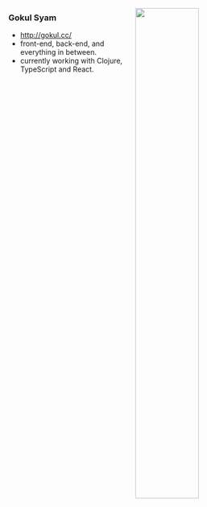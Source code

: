 [<img align="right" width="50%" src="https://github-readme-stats.vercel.app/api?username=rushdynamic&hide=contribs,stars&count_private=true&show_icons=true&theme=tokyonight"/>](http://rushdynamic.com)
### Gokul Syam
- http://gokul.cc/
- front-end, back-end, and everything in between.
- currently working with Clojure, TypeScript and React.


